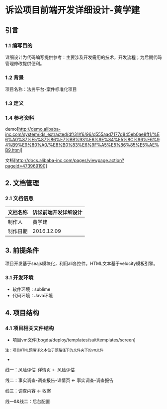 # 诉讼项目前端开发详细设计-黄学建

## 引言

### 1.1 编写目的

  详细设计为代码编写提供参考：主要涉及开发需用的技术，开发流程；为后期代码管理修改提供便利。

### 1.2 背景

  项目名称：法务平台-案件标准化项目

### 1.3 定义

### 1.4 参考资料

  demo[http://demo.alibaba-inc.com/system/ids_extracted/df/31/f6/96/d555aad7177d845eb0ae8ff1/%E6%A0%87%E5%87%86%E7%BB%93%E6%9E%84%E5%8C%96%E6%94%B9%E9%80%A0/%E8%B0%83%E6%9F%A5%E5%86%85%E5%AE%B9.html]
  
  文档[http://docs.alibaba-inc.com/pages/viewpage.action?pageId=473969190]

## 2. 文档管理

### 2.1 文档信息

|文档名称|诉讼前端开发详细设计|
|-----|------|
|制作人|黄学建|
|制作日期|2016.12.09|

## 3. 前提条件

  项目开发基于seajs模块化，利用ali各控件。HTML文本基于velocity模板引擎。

### 3.1 开发环境

* 软件环境：sublime
* 代码环境：Java环境

## 4. 项目结构

### 4.1 项目相关文件结构

* 项目vm文件[bogda/deploy/templates/suit/templates/screen]
```
注：项目HTML预编译文本位于该路径下的文件夹下的vm文件
```
* 


线一：风险评估-详情页 <- 风险评估

线二：事实调查-调查报告-详情页 <- 事实调查-调查报告

线三：调查内容 <- 收案

线一&&线二：后台配置 
